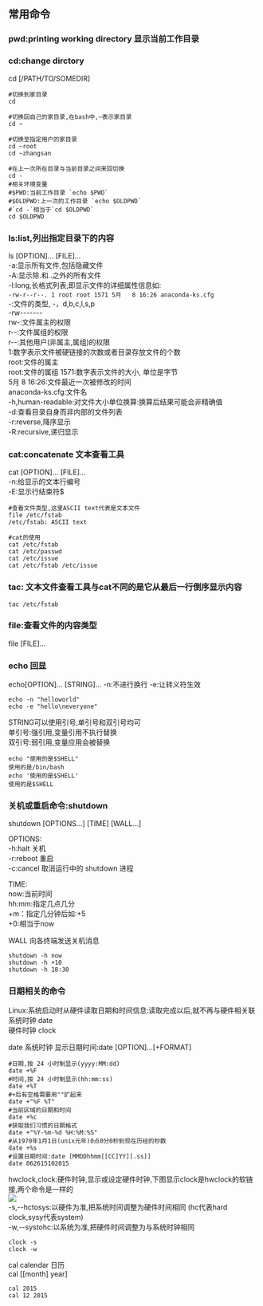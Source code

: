 ## 常用命令  
### pwd:printing working directory 显示当前工作目录  

### cd:change dirctory  
cd [/PATH/TO/SOMEDIR]  
```shell
#切换到家目录
cd

#切换回自己的家目录,在bash中,~表示家目录
cd ~

#切换至指定用户的家目录
cd ~root 
cd ~zhangsan 

#在上一次所在目录与当前目录之间来回切换
cd -
#相关环境变量
#$PWD:当前工作目录 `echo $PWD`
#$OLDPWD:上一次的工作目录 `echo $OLDPWD`
#`cd -`相当于`cd $OLDPWD`
cd $OLDPWD
```

### ls:list,列出指定目录下的内容  
ls [OPTION]... [FILE]...  
-a:显示所有文件,包括隐藏文件  
-A:显示除.和..之外的所有文件  
-l:long,长格式列表,即显示文件的详细属性信息如:  
`-rw-r--r--. 1 root root 1571 5月   8 16:26 anaconda-ks.cfg`  
-:文件的类型, -，d,b,c,l,s,p  
-rw-------  
rw-:文件属主的权限  
r--:文件属组的权限  
r--:其他用户(非属主,属组)的权限  
1:数字表示文件被硬链接的次数或者目录存放文件的个数  
root:文件的属主  
root:文件的属组
1571:数字表示文件的大小, 单位是字节  
5月   8 16:26:文件最近一次被修改的时间  
anaconda-ks.cfg:文件名  
-h,human-readable:对文件大小单位换算:换算后结果可能会非精确值  
-d:查看目录自身而非内部的文件列表  
-r:reverse,降序显示  
-R:recursive,递归显示


### cat:concatenate 文本查看工具  
cat [OPTION]... [FILE]...  
-n:给显示的文本行编号  
-E:显示行结束符$  
```shell
#查看文件类型,这里ASCII text代表是文本文件
file /etc/fstab
/etc/fstab: ASCII text

#cat的使用
cat /etc/fstab
cat /etc/passwd
cat /etc/issue
cat /etc/fstab /etc/issue
```

### tac: 文本文件查看工具与cat不同的是它从最后一行倒序显示内容
```shell
tac /etc/fstab
```

### file:查看文件的内容类型 
file [FILE]...  

### echo 回显  
echo[OPTION]... [STRING]...
-n:不进行换行
-e:让转义符生效
```shell
echo -n "helloworld"
echo -e "hello\neveryone"
```
STRING可以使用引号,单引号和双引号均可  
单引号:强引用,变量引用不执行替换  
双引号:弱引用,变量应用会被替换  
```shell
echo "使用的是$SHELL"
使用的是/bin/bash
echo '使用的是$SHELL'
使用的是$SHELL
```

### 关机或重启命令:shutdown
shutdown [OPTIONS...] [TIME] [WALL...]  

OPTIONS:  
-h:halt 关机  
-r:reboot 重启  
-c:cancel 取消运行中的 shutdown 进程  

TIME:  
now:当前时间   
hh:mm:指定几点几分  
+m：指定几分钟后如:+5  
+0:相当于now  

WALL
向各终端发送关机消息
```shell
shutdown -h now
shutdown -h +10
shutdown -h 18:30
```

### 日期相关的命令
Linux:系统启动时从硬件读取日期和时间信息:读取完成以后,就不再与硬件相关联  
系统时钟 date  
硬件时钟 clock  

date 系统时钟 显示日期时间:date [OPTION]...[+FORMAT]  
```shell
#日期,按 24 小时制显示(yyyy:MM:dd)
date +%F
#时间,按 24 小时制显示(hh:mm:ss)
date +%T
#+后有空格需要用""扩起来
date +"%F %T"
#当前区域的日期和时间
date +%c
#获取我们习惯的日期格式
date +"%Y-%m-%d %H:%M:%S"
#从1970年1月1日(unix元年)0点0分0秒到现在历经的秒数
date +%s 
#设置日期时间:date [MMDDhhmm[[CC]YY][.ss]]
date 062615102015
```


hwclock,clock:硬件时钟,显示或设定硬件时钟,下图显示clock是hwclock的软链接,两个命令是一样的    
![](https://images.gitee.com/uploads/images/2019/0626/153357_d032f658_1479682.png)  
-s,--hctosys:以硬件为准,把系统时间调整为硬件时间相同 (hc代表hard clock,sysy代表system)  
-w,--systohc:以系统为准,把硬件时间调整为与系统时钟相同  
```shell
clock -s
clock -w
```

cal calendar 日历  
cal [[month] year]  
```shell
cal 2015
cal 12 2015
```
